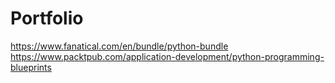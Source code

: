 Portfolio
=========
https://www.fanatical.com/en/bundle/python-bundle
https://www.packtpub.com/application-development/python-programming-blueprints
